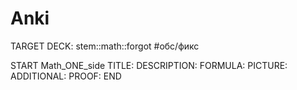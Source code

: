 # Anki
TARGET DECK: stem::math::forgot #обс/фикс  

START
Math_ONE_side
TITLE: 
DESCRIPTION: 
FORMULA: 
PICTURE:
ADDITIONAL:
PROOF:
END